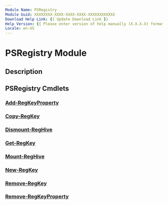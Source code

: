 ```yaml
---
Module Name: PSRegistry
Module Guid: XXXXXXXX-XXXX-XXXX-XXXX-XXXXXXXXXXXX
Download Help Link: {{ Update Download Link }}
Help Version: {{ Please enter version of help manually (X.X.X.X) format }}
Locale: en-US
---
```


# PSRegistry Module
## Description


## PSRegistry Cmdlets
### [Add-RegKeyProperty](Add-RegKeyProperty.md)


### [Copy-RegKey](Copy-RegKey.md)


### [Dismount-RegHive](Dismount-RegHive.md)


### [Get-RegKey](Get-RegKey.md)


### [Mount-RegHive](Mount-RegHive.md)


### [New-RegKey](New-RegKey.md)


### [Remove-RegKey](Remove-RegKey.md)


### [Remove-RegKeyProperty](Remove-RegKeyProperty.md)


